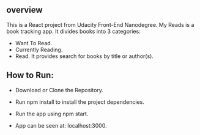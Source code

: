 ## overview 

This is a React project from Udacity Front-End Nanodegree.
My Reads is a book tracking app. It divides books into 3 categories:

- Want To Read.
- Currently Reading.
- Read.
It provides search for books by title or author(s).


## How to Run:

- Download or Clone the Repository.

- Run npm install to install the project dependencies.

- Run the app using npm start.

- App can be seen at: localhost:3000.
